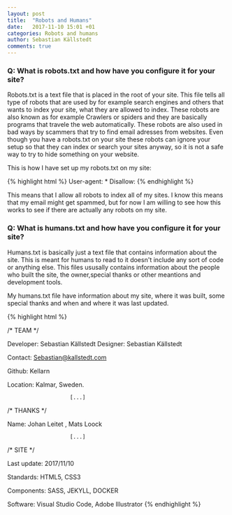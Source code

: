 ```yaml
---
layout: post
title:  "Robots and Humans"
date:   2017-11-10 15:01 +01
categories: Robots and humans
author: Sebastian Källstedt
comments: true
---
```


### Q: What is robots.txt and how have you configure it for your site?

Robots.txt is a text file that is placed in the root of your site. This file tells all type of robots that are used by for example search engines and others that wants to index your site, what they are allowed to index. These robots are also known as for example Crawlers or spiders and they are basically programs that travele the web automatically. These robots are also used in bad ways by scammers that try to find email adresses from websites. Even though you have a robots.txt on your site these robots can ignore your setup so that they can index or search your sites anyway, so it is not a safe way to try to hide something on your website.

This is how I have set up my robots.txt on my site:

{% highlight html %}
User-agent: *
Disallow:
{% endhighlight %}

This means that I allow all robots to index all of my sites. I know this means that my email might get spammed, but for now I am willing to see how this works to see if there are actually any robots on my site.


### Q: What is humans.txt and how have you configure it for your site?

Humans.txt is basically just a text file that contains information about the site. This is meant for humans to read to it doesn't include any sort of code or anything else. This files ususally contains information about the people who built the site, the owner,special thanks or other meantions and development tools.

My humans.txt file have information about my site, where it was built, some special thanks and when and where it was last updated. 

{% highlight html %}

                            
/* TEAM */

                            
Developer: Sebastian Källstedt
Designer: Sebastian Källstedt

                            
Contact: Sebastian@kallstedt.com

Github: Kellarn
                            
Location: Kalmar, Sweden.

                         
                 
                        [...]
						

							
/* THANKS */

							
Name: Johan Leitet , Mats Loock

						
                 
                        [...]
                        

                            
/* SITE */

                            
Last update: 2017/11/10

                            
Standards: HTML5, CSS3

                            
Components: SASS, JEKYLL, DOCKER

                            
Software: Visual Studio Code, Adobe Illustrator
{% endhighlight %}


